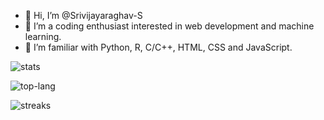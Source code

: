 - 👋 Hi, I’m @Srivijayaraghav-S
- 👀 I’m a coding enthusiast interested in web development and machine learning.
- 🌱 I’m familiar with Python, R, C/C++, HTML, CSS and JavaScript.

<!---
Srivijayaraghav-S/Srivijayaraghav-S is a ✨ special ✨ repository because its `README.md` (this file) appears on your GitHub profile.
You can click the Preview link to take a look at your changes.
--->
[stats]: https://github-readme-stats.vercel.app/api?username=Srivijayaraghav-S&include_all_commits=true&count_private=true&show_icons=true&theme=shades-of-purple
[top-lang]: https://github-readme-stats.vercel.app/api/top-langs?username=Srivijayaraghav-S&layout=compact&theme=shades-of-purple
[streaks]: https://github-readme-streak-stats.herokuapp.com/?user=Srivijayaraghav-S&theme=shades-of-purple
![stats]

![top-lang]

![streaks]
